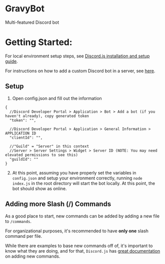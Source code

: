 # GravyBot
Multi-featured Discord bot

# Getting Started:
For local environment setup steps, see [Discord.js installation and setup guide](https://discordjs.guide/preparations/#installing-node-js).

For instructions on how to add a custom Discord bot in a server, see [here](https://discordjs.guide/preparations/setting-up-a-bot-application.html).

## Setup
1. Open config.json and fill out the information
```
{
  //Discord Developer Portal > Application > Bot > Add a bot (if you haven't already), copy generated token
  "token": "",

  //Discord Developer Portal > Application > General Information > APPLICATION ID
  "clientId": "",

  //"Guild" = "Server" in this context
  //Server > Server Settings > Widget > Server ID (NOTE: You may need elevated permissions to see this)
  "guildId": ""
}
```

2. At this point, assuming you have properly set the variables in `config.json` and setup your environment correctly, running `node index.js` in the root directory will start the bot locally. At this point, the bot should show as online.

## Adding more Slash (/) Commands

As a good place to start, new commands can be added by adding a new file to `/commands`.

For organizational purposes, it's recommended to have **only one** slash command per file.

While there are examples to base new commands off of, it's important to know what they are doing, and for that, `Discord.js` has [great documentation](https://discordjs.guide/creating-your-bot/slash-commands.html#before-you-continue) on adding new commands.

